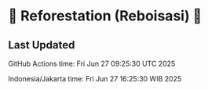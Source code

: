 
# 🌳 Reforestation (Reboisasi) 🌲

## Last Updated

GitHub Actions time: Fri Jun 27 09:25:30 UTC 2025

Indonesia/Jakarta time: Fri Jun 27 16:25:30 WIB 2025
